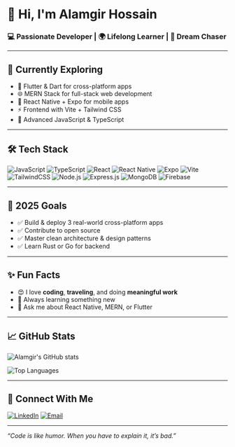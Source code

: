 # 👋 Hi, I'm Alamgir Hossain

### 💻 Passionate Developer | 🌍 Lifelong Learner | 🚀 Dream Chaser

---

## 🌱 Currently Exploring
- 🔧 Flutter & Dart for cross-platform apps
- 🌐 MERN Stack for full-stack web development
- 📱 React Native + Expo for mobile apps
- ⚡ Frontend with Vite + Tailwind CSS
- 🧠 Advanced JavaScript & TypeScript

---

## 🛠️ Tech Stack

![JavaScript](https://img.shields.io/badge/-JavaScript-black?style=flat-square&logo=javascript)
![TypeScript](https://img.shields.io/badge/-TypeScript-3178c6?style=flat-square&logo=typescript)
![React](https://img.shields.io/badge/-React-black?style=flat-square&logo=react)
![React Native](https://img.shields.io/badge/-React_Native-61DAFB?style=flat-square&logo=react)
![Expo](https://img.shields.io/badge/-Expo-000020?style=flat-square&logo=expo)
![Vite](https://img.shields.io/badge/-Vite-646CFF?style=flat-square&logo=vite&logoColor=white)
![TailwindCSS](https://img.shields.io/badge/-Tailwind_CSS-38B2AC?style=flat-square&logo=tailwind-css)
![Node.js](https://img.shields.io/badge/-Node.js-339933?style=flat-square&logo=node.js)
![Express.js](https://img.shields.io/badge/-Express.js-black?style=flat-square&logo=express)
![MongoDB](https://img.shields.io/badge/-MongoDB-4EA94B?style=flat-square&logo=mongodb)
![Firebase](https://img.shields.io/badge/-Firebase-ffca28?style=flat-square&logo=firebase)

---

## 🚀 2025 Goals
- ✅ Build & deploy 3 real-world cross-platform apps
- ✅ Contribute to open source
- ✅ Master clean architecture & design patterns
- ✅ Learn Rust or Go for backend

---

## ✨ Fun Facts
- 😍 I love **coding**, **traveling**, and doing **meaningful work**
- 🔄 Always learning something new
- 💬 Ask me about React Native, MERN, or Flutter

---

## 📈 GitHub Stats

![Alamgir's GitHub stats](https://github-readme-stats.vercel.app/api?username=alamgir8&show_icons=true&theme=radical)

![Top Languages](https://github-readme-stats.vercel.app/api/top-langs/?username=alamgir8&layout=compact&theme=radical)

---

## 🔗 Connect With Me

[![LinkedIn](https://img.shields.io/badge/-LinkedIn-blue?style=flat-square&logo=linkedin)](https://www.linkedin.com/in/alamgir8/)
[![Email](https://img.shields.io/badge/-Email-black?style=flat-square&logo=gmail)](mailto:alamgirh389@gmail.com)

---

_“Code is like humor. When you have to explain it, it’s bad.”_
